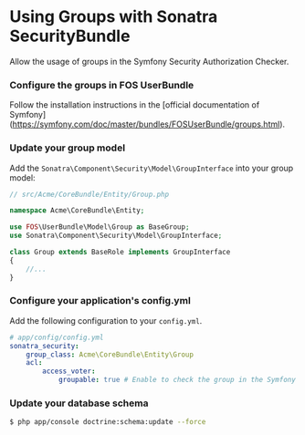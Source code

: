Using Groups with Sonatra SecurityBundle
========================================

Allow the usage of groups in the Symfony Security Authorization Checker.

### Configure the groups in FOS UserBundle

Follow the installation instructions in the [official documentation of Symfony]
(https://symfony.com/doc/master/bundles/FOSUserBundle/groups.html).

### Update your group model

Add the `Sonatra\Component\Security\Model\GroupInterface` into your group model:

```php
// src/Acme/CoreBundle/Entity/Group.php

namespace Acme\CoreBundle\Entity;

use FOS\UserBundle\Model\Group as BaseGroup;
use Sonatra\Component\Security\Model\GroupInterface;

class Group extends BaseRole implements GroupInterface
{
    //...
}
```

### Configure your application's config.yml

Add the following configuration to your `config.yml`.

```yaml
# app/config/config.yml
sonatra_security:
    group_class: Acme\CoreBundle\Entity\Group
    acl:
        access_voter:
            groupable: true # Enable to check the group in the Symfony Security Authorization Checker (default true)
```

### Update your database schema

```bash
$ php app/console doctrine:schema:update --force
```
